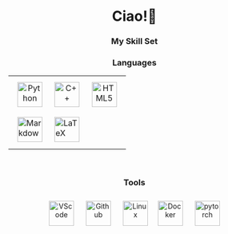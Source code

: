 # <div align="center">Ciao!👋</div>  


<h3 align="center"> My Skill Set </h3>

<h3 align="center"> Languages </h3>
<table align="center"><tr>

</td><td valign="top" width="100%">
<!-- ### Backend   -->
<div align="center">
  <a href="https://www.python.org/" target="_blank"><img style="margin: 10px" src="https://profilinator.rishav.dev/skills-assets/python-original.svg" alt="Python" height="50" /></a>
  <a href="https://www.cplusplus.com/" target="_blank"><img style="margin: 10px" src="https://profilinator.rishav.dev/skills-assets/cplusplus-original.svg" alt="C++" height="50" /></a>
  <a href="https://en.wikipedia.org/wiki/HTML5" target="_blank"><img style="margin: 10px" src="https://profilinator.rishav.dev/skills-assets/html5-original-wordmark.svg" alt="HTML5" height="50" /></a>  
</div> 
  <a href="https://www.markdownguide.org/" target="_blank"><img style="margin: 10px" src="https://upload.wikimedia.org/wikipedia/commons/thumb/4/48/Markdown-mark.svg/2560px-Markdown-mark.svg.png" alt="Markdown" height="50" /></a>
  <a href="https://www.latex-project.org/" target="_blank"><img style="margin: 10px" src="https://profilinator.rishav.dev/skills-assets/latex.png" alt="LaTeX" height="50" /></a>
</div>
</tr></table>
<br/>

<h3 align="center"> Tools </h3>
<div align="center">
  <a href="https://code.visualstudio.com/" target="_blank"><img style="margin: 10px" src="https://upload.wikimedia.org/wikipedia/commons/thumb/9/9a/Visual_Studio_Code_1.35_icon.svg/2048px-Visual_Studio_Code_1.35_icon.svg.png" alt="VScode" height="50" /></a>
  <a href="https://github.com/" target="_blank"><img style="margin: 10px" src="https://icon-library.com/images/github-icon-white/github-icon-white-6.jpg" alt="Github" height="50" /></a>
  <a href="https://www.linux.org/" target="_blank"><img style="margin: 10px" src="https://profilinator.rishav.dev/skills-assets/linux-original.svg" alt="Linux" height="50" /></a><a href="https://www.docker.com/" target="_blank"><img style="margin: 10px" src="https://profilinator.rishav.dev/skills-assets/docker-original-wordmark.svg" alt="Docker" height="50" /></a>  
  <a href="https://pytorch.org/" target="_blank"><img style="margin: 10px" src="https://profilinator.rishav.dev/skills-assets/pytorch-icon.svg"   alt="pytorch" height="50" /></a>
</div>
<br/>
